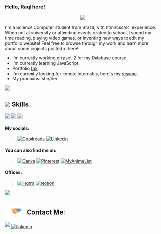 ### Hello, Raql here!

<p align="center">
  <a href="https://github.com/DenverCoder1/readme-typing-svg"><img src="https://readme-typing-svg.herokuapp.com?font=Time+New+Roman&color=blue&size=20&center=true&vCenter=true&width=600&height=100&lines=Raquel+Rigoni+de+Brito+Costa;Computer+Science+Student;Active+Learner/Researcher"></a>
</p>

I'm a Science Computer student from Brazil, with html/css/sql experience.
When not at university or attending events related to school, I spend my time reading, playing video games, or inventing new ways to edit my portfolio website!
Feel free to browse through my work and learn more about some projects posted in here!!

- I’m currently working on pset-2 for my Database course.
- I’m currently learning JavaScript.
- Portfolio [link](https://raqs-bot.github.io/Portfolio/).
- I'm currently looking for remote internship, here's my [resume](https://raqs-bot.github.io/Portfolio/imgs/resume.pdf).
- My pronouns: she/her

<img src="https://user-images.githubusercontent.com/73097560/115834477-dbab4500-a447-11eb-908a-139a6edaec5c.gif">

<h2><img src="https://media2.giphy.com/media/QssGEmpkyEOhBCb7e1/giphy.gif?cid=ecf05e47a0n3gi1bfqntqmob8g9aid1oyj2wr3ds3mg700bl&rid=giphy.gif" width ="20"><b> Skills</b> <br></h2>
<a href= https://github.com/Aditya664?tab=repositories&q=&type=&language=javascript&sort= > <img width ='32px' src ='https://raw.githubusercontent.com/rahulbanerjee26/githubAboutMeGenerator/main/icons/javascript.svg'> </a>
<a href= https://github.com/Aditya664?tab=repositories&q=&type=&language=css&sort= > <img width ='32px' src ='https://raw.githubusercontent.com/rahulbanerjee26/githubAboutMeGenerator/main/icons/css.svg'> </a>
<a href= https://github.com/Aditya664?tab=repositories&q=&type=&language=html&sort= > <img width ='32px' src ='https://raw.githubusercontent.com/rahulbanerjee26/githubAboutMeGenerator/main/icons/html.svg'> </a>


#### My socials:

>[![Goodreads](https://img.shields.io/badge/Goodreads-372213?style=for-the-badge&logo=goodreads&logoColor=white)](https://www.goodreads.com/user/show/112164032-raquel)
>[![Linkedin](https://img.shields.io/badge/LinkedIn-0077B5?style=for-the-badge&logo=linkedin&logoColor=white)](https://www.linkedin.com/in/raquel-rigoni-de-brito-costa-a06593219/)

#### You can also find me on:

>[![Canva](https://img.shields.io/badge/Canva-%2300C4CC.svg?&style=for-the-badge&logo=Canva&logoColor=white)](https://www.canva.com/your-projects)
>[![Pinterest](https://img.shields.io/badge/Pinterest-%23E60023.svg?&style=for-the-badge&logo=Pinterest&logoColor=white)](https://www.pinterest.ca/raqs__/)
>[![MyAnimeList](https://img.shields.io/badge/Myanimelist-2E51A2?style=for-the-badge&logo=myanimelist&logoColor=white)](https://myanimelist.net/profile/Raqs-bot)


#### Offices:

>[![Figma](https://img.shields.io/badge/Figma-F24E1E?style=for-the-badge&logo=figma&logoColor=white)](https://www.figma.com/files/recent?fuid=1137895461600195202)
>[![Notion](https://img.shields.io/badge/Notion-000000?style=for-the-badge&logo=notion&logoColor=white)](https://www.notion.so/Home-caf422253f044f5aab05e914f57922cf)
<!-- >![Codepen(https://img.shields.io/badge/Codepen-000000?style=for-the-badge&logo=codepen&logoColor=white)]() --!>
<!-- >![Instagram](https://img.shields.io/badge/Instagram-E4405F?style=for-the-badge&logo=instagram&logoColor=white)() --!>
<!-- >![Gmail(rrbcostaa@gmail.com)](https://img.shields.io/badge/Gmail-D14836?style=for-the-badge&logo=gmail&logoColor=white) --!>

<img src="https://user-images.githubusercontent.com/73097560/115834477-dbab4500-a447-11eb-908a-139a6edaec5c.gif">
<h2><img src="https://github.com/0xAbdulKhalid/0xAbdulKhalid/raw/main/assets/mdImages/handshake.gif" width ="70"><b>Contact Me:</b>
<br></h2>
<div align='left'>

<a href="mailto:rrbcostaa@gmail.com" target="_blank">
<img src="https://img.shields.io/badge/gmail:  mail me-%23EA4335.svg?style=for-the-badge&logo=gmail&logoColor=white" t=mail style="margin-bottom: 5px;" />
</a>

<a href="https://www.linkedin.com/in/raquel-rigoni-de-brito-costa-a06593219/" target="_blank">
<img src="https://img.shields.io/badge/linkedin: Link in-%2300acee.svg?color=405DE6&style=for-the-badge&logo=linkedin&logoColor=white" alt=linkedin style="margin-bottom: 5px;"/>
</a>

<div align='center'>
